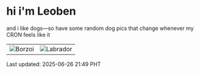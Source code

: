 # hi i'm Leoben

and i like dogs—so have some random dog pics that change whenever my CRON feels like it

|  |  |
|--------|----------|
| ![Borzoi](https://random-dog-vercel.vercel.app/api/random-borzoi?v=1750945766) | ![Labrador](https://random-dog-vercel.vercel.app/api/random-labrador?v=1750945766) |

Last updated: 2025-06-26 21:49 PHT
